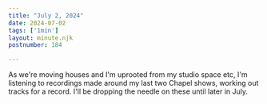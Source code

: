 ```yaml
---
title: "July 2, 2024"
date: 2024-07-02
tags: ['1min']
layout: minute.njk
postnumber: 184

---	
```


As we're moving houses and I'm uprooted from my studio space etc, I'm listening to recordings made around my last two Chapel shows, working out tracks for a record. I'll be dropping the needle on these until later in July.